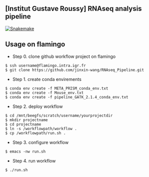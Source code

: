 ## [Institut Gustave Roussy] RNAseq analysis pipeline

[![Snakemake](https://img.shields.io/badge/snakemake-≥6.3.0-brightgreen.svg)](https://snakemake.github.io)

## Usage on flamingo

- Step 0. clone github workflow project on flamingo
```
$ ssh username@flamingo.intra.igr.fr
$ git clone https://github.com/jinxin-wang/RNAseq_Pipeline.git
```
- Step 1. create conda envirements 
```
$ conda env create -f META_PRISM_conda_env.txt
$ conda env create -f Mouse_env.txt
$ conda env create -f pipeline_GATK_2.1.4_conda_env.txt
```
- Step 2. deploy workflow
```
$ cd /mnt/beegfs/scratch/username/yourprojectdir
$ mkdir projectname
$ cd projectname
$ ln -s /workflowpath/workflow .
$ cp /workflowpath/run.sh .
```
- Step 3. configure workflow
```
$ emacs -nw run.sh
```
- Step 4. run workflow
```
$ ./run.sh
